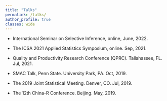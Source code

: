 ```yaml
---
title: "Talks"
permalink: /talks/
author_profile: true
classes: wide
---
```


- International Seminar on Selective Inference, online, June, 2022.

- The ICSA 2021 Applied Statistics Symposium, online. Sep, 2021. 

- Quality and Productivity Research Conference (QPRC). Tallahassee, FL. Jul, 2021.

- SMAC Talk, Penn State. University Park, PA. Oct, 2019. 

- The 2019 Joint Statistical Meeting. Denver, CO. Jul, 2019. 

- The 12th China-R Conference. Beijing. May, 2019. 

